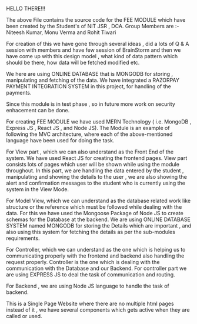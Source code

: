 HELLO THERE!!!

The above File contains the source code for the FEE MODULE which have been created by the Student's of NIT JSR , DCA.
Group Members are :- Niteesh Kumar, Monu Verma and Rohit Tiwari

For creation of this we have gone through several ideas , did a lots of Q & A session with members and have few session of BrainStorm and then we have come up with this design model , what kind of data pattern which should be there, how data will be fetched modified etc.

We here are using ONLINE DATABASE that is MONGODB for storing , manipulating and fetching of the data.
We have integrated a RAZORPAY PAYMENT INTEGRATION SYSTEM in this project, for handling of the payments.

Since this module is in test phase , so in future more work on security enhacement can be done.

For creating FEE MODULE we have used MERN Technology ( i.e. MongoDB , Express JS , React JS , and Node JS).
The Module is an example of following the MVC architecture, where each of the above-mentioned language have been used for doing the task.

For View part , which we can also understand as the Front End of  the system.
We have used React JS for creating the frontend pages. View part consists lots of pages which user will be shown while using the module throughout. In this part,  we are handling the data entered by the student , manipulating and showing the details to the user , we are also showing the alert and confirmation messages to the student who is currently using the system in the View Mode. 

For Model View, which we can understand as the database related work like structure or the reference which must be followed while dealing with the data.
For this we have used the Mongoose Package of Node JS to create schemas for the Database at the backend.
We are using ONLINE DATABASE SYSTEM named MONGODB for storing the Details which are important , and also using this system for fetching the details as per the sub-modules requirements.


For Controller, which we can understand as the one which is helping us to communicating properly with the frontend and backend also handling the request properly.
Controller is the one which is dealing with the communication with the Database and our Backend.
For controller part we are using EXPRESS JS to deal the task of communication and routing.

For Backend , we are using Node JS language to handle the task of backend.



 This is a Single Page Website where there are no multiple html pages instead of it , we have several components which gets active when they are called or used.

